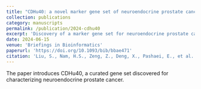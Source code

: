 ```yaml
---
title: "CDHu40: a novel marker gene set of neuroendocrine prostate cancer"
collection: publications
category: manuscripts
permalink: /publication/2024-cdhu40
excerpt: 'Discovery of a marker gene set for neuroendocrine prostate cancer using DiCE and integrative analyses.'
date: 2024-06-15
venue: 'Briefings in Bioinformatics'
paperurl: 'https://doi.org/10.1093/bib/bbae471'
citation: 'Liu, S., Nam, H.S., Zeng, Z., Deng, X., Pashaei, E., et al. (2024). "CDHu40: a novel marker gene set of neuroendocrine prostate cancer." <i>Briefings in Bioinformatics</i>.'
---
```

The paper introduces CDHu40, a curated gene set discovered for characterizing neuroendocrine prostate cancer.
